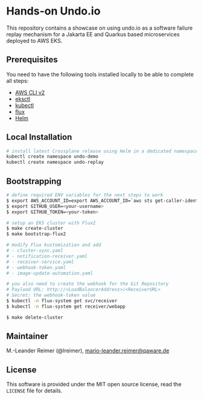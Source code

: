 # Hands-on Undo.io

This repository contains a showcase on using undo.io as a software failure replay mechanism for a Jakarta EE and Quarkus based microservices deployed to AWS EKS.

## Prerequisites

You need to have the following tools installed locally to be able to complete all steps:
- [AWS CLI v2](https://docs.aws.amazon.com/cli/latest/userguide/install-cliv2.html)
- [eksctl](https://eksctl.io/)
- [kubectl](https://docs.aws.amazon.com/eks/latest/userguide/install-kubectl.html)
- [flux](https://fluxcd.io/docs/get-started/)
- [Helm](https://helm.sh/docs/intro/install/)

## Local Installation

```bash
# install latest Crossplane release using Helm in a dedicated namespace
kubectl create namespace undo-demo
kubectl create namespace undo-replay
```

## Bootstrapping

```bash
# define required ENV variables for the next steps to work
$ export AWS_ACCOUNT_ID=export AWS_ACCOUNT_ID=`aws sts get-caller-identity --query Account --output text`
$ export GITHUB_USER=<your-username>
$ export GITHUB_TOKEN=<your-token>

# setup an EKS cluster with Flux2
$ make create-cluster
$ make bootstrap-flux2

# modify Flux kustomization and add
# - cluster-sync.yaml
# - notification-receiver.yaml
# - receiver-service.yaml
# - webhook-token.yaml
# - image-update-automation.yaml

# you also need to create the webhook for the Git Repository
# Payload URL: http://<LoadBalancerAddress>/<ReceiverURL>
# Secret: the webhook-token value
$ kubectl -n flux-system get svc/receiver
$ kubectl -n flux-system get receiver/webapp

$ make delete-cluster
```

## Maintainer

M.-Leander Reimer (@lreimer), <mario-leander.reimer@qaware.de>

## License

This software is provided under the MIT open source license, read the `LICENSE` file for details.